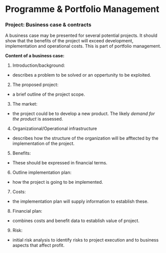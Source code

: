 # Programme & Portfolio Management

### Project: Business case & contracts

A business case may be presented for several potential projects. It should show
that the benefits of the project will exceed development, implementation and 
operational costs. This is part of portfolio management. 

**Content of a business case:**

1. Introduction/background:
  * describes a problem to be solved or an oppertunity to be exploited.
2. The proposed project:
  * a brief outline of the project scope.
3. The market:
  * the project could be to develop a new product. The likely *demand for the 
    product* is assessed.
4. Organizational/Operational infrastructure
  * describes how the structure of the organization will be afftected by the 
    implementation of the project.
5. Benefits:
  * These should be expressed in financial terms.
6. Outline implementation plan:
  * how the project is going to be implemented.
7. Costs:
  * the implementation plan will supply information to establish these.
8. Financial plan:
  * combines costs and benefit data to establish value of project.
9. Risk:
  * initial risk analysis to identify risks to project execution and to business
    aspects that affect profit.


